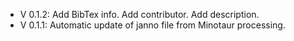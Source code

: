 - V 0.1.2: Add BibTex info. Add contributor. Add description.
- V 0.1.1: Automatic update of janno file from Minotaur processing.

